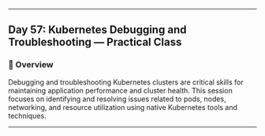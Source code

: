 ﻿---

## Day 57: Kubernetes Debugging and Troubleshooting — Practical Class

### 📘 Overview

Debugging and troubleshooting Kubernetes clusters are critical skills for maintaining application performance and cluster health. This session focuses on identifying and resolving issues related to pods, nodes, networking, and resource utilization using native Kubernetes tools and techniques.

---
